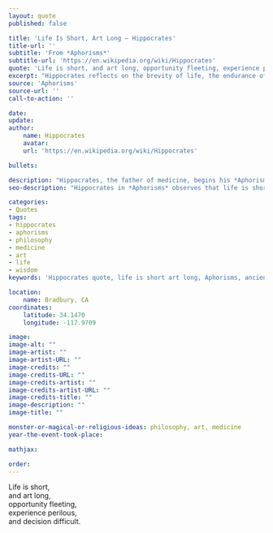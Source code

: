 ```yaml
---
layout: quote
published: false

title: 'Life Is Short, Art Long – Hippocrates'
title-url: ''
subtitle: 'From *Aphorisms*'
subtitle-url: 'https://en.wikipedia.org/wiki/Hippocrates'
quote: 'Life is short, and art long, opportunity fleeting, experience perilous, and decision difficult.'
excerpt: "Hippocrates reflects on the brevity of life, the endurance of art, and the challenges of judgment and action."
source: 'Aphorisms'
source-url: ''
call-to-action: ''

date: 
update:
author:
    name: Hippocrates
    avatar: 
    url: 'https://en.wikipedia.org/wiki/Hippocrates'

bullets:

description: "Hippocrates, the father of medicine, begins his *Aphorisms* with a reflection on life’s brevity, the endurance of art, and the difficulty of wise decisions."
seo-description: "Hippocrates in *Aphorisms* observes that life is short, art is long, and decision is difficult—a timeless reflection on human endeavor."

categories:
- Quotes
tags:
- hippocrates
- aphorisms
- philosophy
- medicine
- art
- life
- wisdom
keywords: 'Hippocrates quote, life is short art long, Aphorisms, ancient medicine, decision difficult, philosophy of life, art and opportunity, classical wisdom'

location:
    name: Bradbury, CA
coordinates:
    latitude: 34.1470
    longitude: -117.9709

image:
image-alt: ""
image-artist: ""
image-artist-URL: ""
image-credits: ""
image-credits-URL: ""
image-credits-artist: ""
image-credits-artist-URL: ""
image-credits-title: ""
image-description: ""
image-title: ""

monster-or-magical-or-religious-ideas: philosophy, art, medicine
year-the-event-took-place: 

mathjax: 

order: 
---
```

Life is short,\
and art long,\
opportunity fleeting,\
experience perilous,\
and decision difficult.
